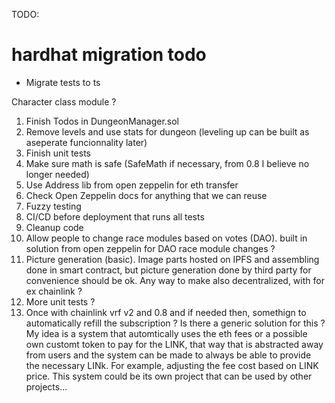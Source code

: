 TODO:


# hardhat migration todo
- Migrate tests to ts

Character class module ?

1. Finish Todos in DungeonManager.sol
2. Remove levels and use stats for dungeon (leveling up can be built as aseperate funcionnality later)
3. Finish unit tests
4. Make sure math is safe (SafeMath if necessary, from 0.8 I believe no longer needed)
5.  Use Address lib from open zeppelin for eth transfer
6. Check Open Zeppelin docs for anything that we can reuse
7. Fuzzy testing
8.  CI/CD before deployment that runs all tests
9.  Cleanup code
10. Allow people to change race modules based on votes (DAO). built in solution from open zeppelin for DAO race module changes ?
11.  Picture generation (basic). Image parts hosted on IPFS and assembling done in smart contract, but picture generation done by third party for convenience should be ok. Any way to make also decentralized, with for ex chainlink ?
12. More unit tests ?
13. Once with chainlink vrf v2 and 0.8 and if needed then, somethign to automatically refill the subscription ? Is there a generic solution for this ?
My idea is a system that automtically uses the eth fees or a possible own customt token to pay for the LINK, that way that is abstracted away from users
and the system can be made to always be able to provide the necessary LINk. For example, adjusting the fee cost based on LINK price. This system could be its
own project that can be used by other projects...